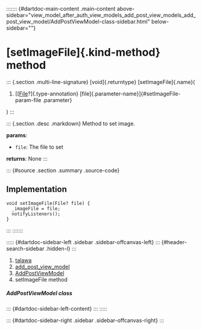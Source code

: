 ::::::: {#dartdoc-main-content .main-content above-sidebar="view_model_after_auth_view_models_add_post_view_models_add_post_view_model/AddPostViewModel-class-sidebar.html" below-sidebar=""}
<div>

# [setImageFile]{.kind-method} method

</div>

::: {.section .multi-line-signature}
[void]{.returntype} [setImageFile]{.name}(

1.  [[[File](https://api.flutter.dev/flutter/dart-io/File-class.html)?]{.type-annotation}
    [file]{.parameter-name}]{#setImageFile-param-file .parameter}

)
:::

::: {.section .desc .markdown}
Method to set image.

**params**:

-   `file`: The file to set

**returns**: None
:::

::: {#source .section .summary .source-code}
## Implementation

``` language-dart
void setImageFile(File? file) {
  _imageFile = file;
  notifyListeners();
}
```
:::
:::::::

::::: {#dartdoc-sidebar-left .sidebar .sidebar-offcanvas-left}
::: {#header-search-sidebar .hidden-l}
:::

1.  [talawa](../../index.html)
2.  [add_post_view_model](../../view_model_after_auth_view_models_add_post_view_models_add_post_view_model/)
3.  [AddPostViewModel](../../view_model_after_auth_view_models_add_post_view_models_add_post_view_model/AddPostViewModel-class.html)
4.  setImageFile method

##### AddPostViewModel class

::: {#dartdoc-sidebar-left-content}
:::
:::::

::: {#dartdoc-sidebar-right .sidebar .sidebar-offcanvas-right}
:::
